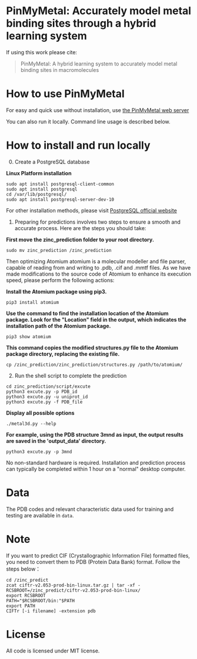 # PinMyMetal: Accurately model metal binding sites through a hybrid learning system


If using this work please cite:
>PinMyMetal: A hybrid learning system to accurately model metal binding sites in macromolecules

# How to use PinMyMetal 
For easy and quick use without installation, use [the PinMyMetal web server](https://PMM.biocloud.top)

You can also run it locally. Command line usage is described below.

# How to install and run locally


0. Create a PostgreSQL database

**Linux Platform installation**
```
sudo apt install postgresql-client-common
sudo apt install postgresql
cd /var/lib/postgresql/
sudo apt install postgresql-server-dev-10
```
For other installation methods, please visit [PostgreSQL official website](https://www.postgresql.org/)


1. Preparing for predictions involves two steps to ensure a smooth and accurate process. Here are the steps you should take:

**First move the zinc_prediction folder to your root directory.**

`sudo mv zinc_prediction /zinc_prediction`

Then optimizing Atomium
atomium is a molecular modeller and file parser, capable of reading from and writing to .pdb, .cif and .mmtf files.
As we have made modifications to the source code of Atomium to enhance its execution speed, please perform the following actions:

**Install the Atomium package using pip3.**

`pip3 install atomium`

**Use the command to find the installation location of the Atomium package. Look for the "Location" field in the output, which indicates the installation path of the Atomium package.**

`pip3 show atomium`

**This command copies the modified structures.py file to the Atomium package directory, replacing the existing file.**

`cp /zinc_prediction/zinc_prediction/structures.py /path/to/atomium/`

2. Run the shell script to complete the prediction
```
cd zinc_prediction/script/excute
python3 excute.py -p PDB_id 
python3 excute.py -u uniprot_id
python3 excute.py -f PDB_file
```
**Display all possible options**

`./metal3d.py --help`

**For example, using the PDB structure 3mnd as input, the output results are saved in the 'output_data' directory.**

`python3 excute.py -p 3mnd`

No non-standard hardware is required.
Installation and prediction process can typically be completed within 1 hour on a "normal" desktop computer.

# Data
The PDB codes and relevant characteristic data used for training and testing are available in `data`.

# Note
If you want to predict CIF (Crystallographic Information File) formatted files, you need to convert them to PDB (Protein Data Bank) format. Follow the steps below：
```
cd /zinc_predict
zcat ciftr-v2.053-prod-bin-linux.tar.gz | tar -xf -
RCSBROOT=/zinc_predict/ciftr-v2.053-prod-bin-linux/
export RCSBROOT
PATH="$RCSBROOT/bin:"$PATH
export PATH
CIFTr [-i filename] -extension pdb
```
# License
All code is licensed under MIT license.


